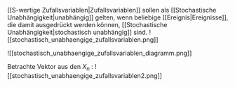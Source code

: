 [[S-wertige Zufallsvariablen|Zufallsvariablen]] sollen als [[Stochastische Unabhängigkeit|unabhängig]] gelten, wenn beliebige [[Ereignis|Ereignisse]], die damit ausgedrückt werden können, [[Stochastische Unabhängigkeit|stochastisch unabhängig]] sind.
![[stochastisch_unabhaengige_zufallsvariablen.png]]

![[stochastisch_unabhaengige_zufallsvariablen_diagramm.png]]


Betrachte Vektor aus den $X_n$ :
![[stochastisch_unabhaengige_zufallsvariablen2.png]]
